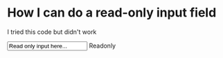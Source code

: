 
# How I can do a read-only input field


I tried this code but didn't work
<div class="form-outline">
    <input class="form-control"
           id="form Control Read only"
           type="text"
           value="Read only input here..."
           aria-label="readonly input example"
           readonly />
    <label class="form-label" for="formControlReadonly">Readonly</label>
</div>


        